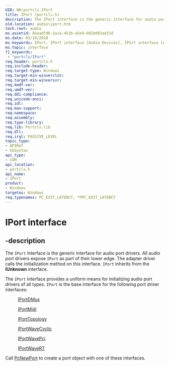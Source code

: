 ```yaml
---
UID: NN:portcls.IPort
title: IPort (portcls.h)
description: The IPort interface is the generic interface for audio port drivers. All audio port drivers expose IPort as part of their lower edge. The adapter driver calls the initialization method on this interface. IPort inherits from the IUnknown interface.
old-location: audio\iport.htm
tech.root: audio
ms.assetid: 8aaadfd6-3aca-451b-a5e9-081b083ae51d
ms.date: 03/19/2018
ms.keywords: IPort, IPort interface [Audio Devices], IPort interface [Audio Devices], described, audio.iport, audmp-routines_45897b1f-29f6-411d-9963-60f31e1655e7.xml, portcls/IPort
ms.topic: interface
f1_keywords:
 - "portcls/IPort"
req.header: portcls.h
req.include-header:
req.target-type: Windows
req.target-min-winverclnt:
req.target-min-winversvr:
req.kmdf-ver:
req.umdf-ver:
req.ddi-compliance:
req.unicode-ansi:
req.idl:
req.max-support:
req.namespace:
req.assembly:
req.type-library:
req.lib: Portcls.lib
req.dll:
req.irql: PASSIVE_LEVEL
topic_type:
- APIRef
- kbSyntax
api_type:
- COM
api_location:
- portcls.h
api_name:
- IPort
product:
- Windows
targetos: Windows
req.typenames: PC_EXIT_LATENCY, *PPC_EXIT_LATENCY
---
```


# IPort interface


## -description


The <code>IPort</code> interface is the generic interface for audio port drivers. All audio port drivers expose <code>IPort</code> as part of their lower edge. The adapter driver calls the initialization method on this interface. <code>IPort</code> inherits from the <b>IUnknown</b> interface.

The <code>IPort</code> interface provides a uniform means for initializing audio port drivers of all types. <code>IPort</code> is the base interface for the following port driver interfaces:
<dl>
<dd>

<a href="https://docs.microsoft.com/windows-hardware/drivers/ddi/content/dmusicks/nn-dmusicks-iportdmus">IPortDMus</a>


</dd>
<dd>

<a href="https://docs.microsoft.com/windows-hardware/drivers/ddi/content/portcls/nn-portcls-iportmidi">IPortMidi</a>


</dd>
<dd>

<a href="https://docs.microsoft.com/windows-hardware/drivers/ddi/content/portcls/nn-portcls-iporttopology">IPortTopology</a>


</dd>
<dd>

<a href="https://docs.microsoft.com/windows-hardware/drivers/ddi/content/portcls/nn-portcls-iportwavecyclic">IPortWaveCyclic</a>


</dd>
<dd>

<a href="https://docs.microsoft.com/previous-versions/windows/hardware/drivers/ff536905(v=vs.85)">IPortWavePci</a>


</dd>
<dd>

<a href="https://docs.microsoft.com/windows-hardware/drivers/ddi/content/portcls/nn-portcls-iportwavert">IPortWaveRT</a>


</dd>
</dl>Call <a href="https://docs.microsoft.com/windows-hardware/drivers/ddi/content/portcls/nf-portcls-pcnewport">PcNewPort</a> to create a port object with one of these interfaces.


